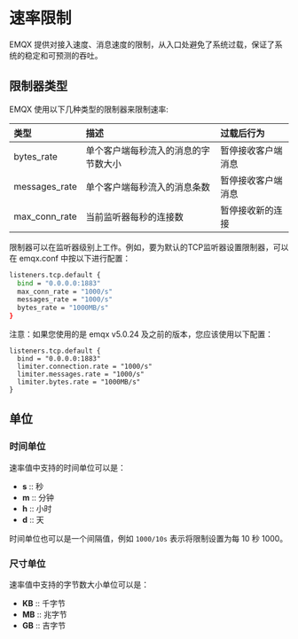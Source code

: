 # 速率限制

EMQX 提供对接入速度、消息速度的限制，从入口处避免了系统过载，保证了系统的稳定和可预测的吞吐。

## 限制器类型

EMQX 使用以下几种类型的限制器来限制速率:

| 类型             | 描述                        | 过载后行为            |
| :-------------- | :------------------------- | :----------------- |
| bytes_rate      | 单个客户端每秒流入的消息的字节数大小       | 暂停接收客户端消息     |
| messages_rate   | 单个客户端每秒流入的消息条数             | 暂停接收客户端消息     |
| max_conn_rate   | 当前监听器每秒的连接数                  | 暂停接收新的连接       |


限制器可以在监听器级别上工作。例如，要为默认的TCP监听器设置限制器，可以在 emqx.conf 中按以下进行配置：


```bash
listeners.tcp.default {
  bind = "0.0.0.0:1883"
  max_conn_rate = "1000/s"
  messages_rate = "1000/s"
  bytes_rate = "1000MB/s"
}
```

注意：如果您使用的是 emqx v5.0.24 及之前的版本，您应该使用以下配置：

```
listeners.tcp.default {
  bind = "0.0.0.0:1883"
  limiter.connection.rate = "1000/s"
  limiter.messages.rate = "1000/s"
  limiter.bytes.rate = "1000MB/s"
}
```

## 单位

### 时间单位

速率值中支持的时间单位可以是：

- **s** :: 秒
- **m** :: 分钟
- **h** :: 小时
- **d** :: 天

时间单位也可以是一个间隔值，例如 `1000/10s` 表示将限制设置为每 10 秒 1000。

### 尺寸单位

速率值中支持的字节数大小单位可以是：

- **KB** :: 千字节
- **MB** :: 兆字节
- **GB** :: 吉字节
